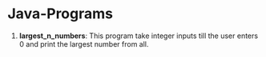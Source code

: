 # Java-Programs

1. **largest_n_numbers**:
     This program take integer inputs till the user enters 0 and print the largest number from all.
